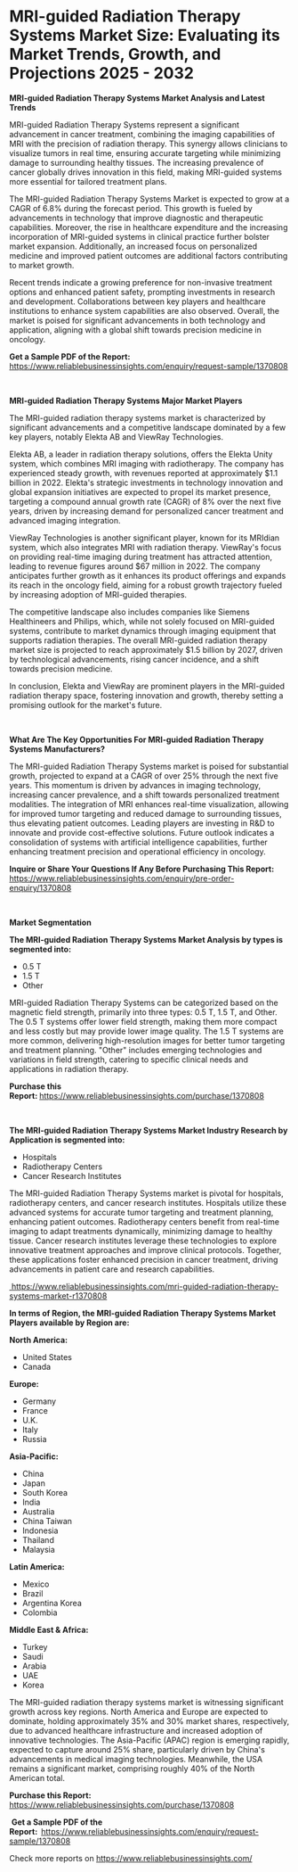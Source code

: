 <p><h1>MRI-guided Radiation Therapy Systems Market Size: Evaluating its Market Trends, Growth, and Projections 2025 - 2032</h1></p><p><strong>MRI-guided Radiation Therapy Systems Market Analysis and Latest Trends</strong></p>
<p><p>MRI-guided Radiation Therapy Systems represent a significant advancement in cancer treatment, combining the imaging capabilities of MRI with the precision of radiation therapy. This synergy allows clinicians to visualize tumors in real time, ensuring accurate targeting while minimizing damage to surrounding healthy tissues. The increasing prevalence of cancer globally drives innovation in this field, making MRI-guided systems more essential for tailored treatment plans.</p><p>The MRI-guided Radiation Therapy Systems Market is expected to grow at a CAGR of 6.8% during the forecast period. This growth is fueled by advancements in technology that improve diagnostic and therapeutic capabilities. Moreover, the rise in healthcare expenditure and the increasing incorporation of MRI-guided systems in clinical practice further bolster market expansion. Additionally, an increased focus on personalized medicine and improved patient outcomes are additional factors contributing to market growth. </p><p>Recent trends indicate a growing preference for non-invasive treatment options and enhanced patient safety, prompting investments in research and development. Collaborations between key players and healthcare institutions to enhance system capabilities are also observed. Overall, the market is poised for significant advancements in both technology and application, aligning with a global shift towards precision medicine in oncology.</p></p>
<p><strong>Get a Sample PDF of the Report:&nbsp;</strong> <a href="https://www.reliablebusinessinsights.com/enquiry/request-sample/1370808?utm_campaign=3325&utm_medium=2&utm_source=Github&utm_content=ia&utm_term=22032025&utm_id=mri-guided-radiation-therapy-systems">https://www.reliablebusinessinsights.com/enquiry/request-sample/1370808</a></p>
<p>&nbsp;</p>
<p><strong>MRI-guided Radiation Therapy Systems Major Market Players</strong></p>
<p><p>The MRI-guided radiation therapy systems market is characterized by significant advancements and a competitive landscape dominated by a few key players, notably Elekta AB and ViewRay Technologies. </p><p>Elekta AB, a leader in radiation therapy solutions, offers the Elekta Unity system, which combines MRI imaging with radiotherapy. The company has experienced steady growth, with revenues reported at approximately $1.1 billion in 2022. Elekta's strategic investments in technology innovation and global expansion initiatives are expected to propel its market presence, targeting a compound annual growth rate (CAGR) of 8% over the next five years, driven by increasing demand for personalized cancer treatment and advanced imaging integration. </p><p>ViewRay Technologies is another significant player, known for its MRIdian system, which also integrates MRI with radiation therapy. ViewRay's focus on providing real-time imaging during treatment has attracted attention, leading to revenue figures around $67 million in 2022. The company anticipates further growth as it enhances its product offerings and expands its reach in the oncology field, aiming for a robust growth trajectory fueled by increasing adoption of MRI-guided therapies.</p><p>The competitive landscape also includes companies like Siemens Healthineers and Philips, which, while not solely focused on MRI-guided systems, contribute to market dynamics through imaging equipment that supports radiation therapies. The overall MRI-guided radiation therapy market size is projected to reach approximately $1.5 billion by 2027, driven by technological advancements, rising cancer incidence, and a shift towards precision medicine.</p><p>In conclusion, Elekta and ViewRay are prominent players in the MRI-guided radiation therapy space, fostering innovation and growth, thereby setting a promising outlook for the market's future.</p></p>
<p>&nbsp;</p>
<p><strong>What Are The Key Opportunities For MRI-guided Radiation Therapy Systems Manufacturers?</strong></p>
<p><p>The MRI-guided Radiation Therapy Systems market is poised for substantial growth, projected to expand at a CAGR of over 25% through the next five years. This momentum is driven by advances in imaging technology, increasing cancer prevalence, and a shift towards personalized treatment modalities. The integration of MRI enhances real-time visualization, allowing for improved tumor targeting and reduced damage to surrounding tissues, thus elevating patient outcomes. Leading players are investing in R&D to innovate and provide cost-effective solutions. Future outlook indicates a consolidation of systems with artificial intelligence capabilities, further enhancing treatment precision and operational efficiency in oncology.</p></p>
<p><strong>Inquire or Share Your Questions If Any Before Purchasing This Report:</strong> <a href="https://www.reliablebusinessinsights.com/enquiry/pre-order-enquiry/1370808?utm_campaign=3325&utm_medium=2&utm_source=Github&utm_content=ia&utm_term=22032025&utm_id=mri-guided-radiation-therapy-systems">https://www.reliablebusinessinsights.com/enquiry/pre-order-enquiry/1370808</a></p>
<p>&nbsp;</p>
<p><strong>Market Segmentation</strong></p>
<p><strong>The MRI-guided Radiation Therapy Systems Market Analysis by types is segmented into:</strong></p>
<p><ul><li>0.5 T</li><li>1.5 T</li><li>Other</li></ul></p>
<p><p>MRI-guided Radiation Therapy Systems can be categorized based on the magnetic field strength, primarily into three types: 0.5 T, 1.5 T, and Other. The 0.5 T systems offer lower field strength, making them more compact and less costly but may provide lower image quality. The 1.5 T systems are more common, delivering high-resolution images for better tumor targeting and treatment planning. "Other" includes emerging technologies and variations in field strength, catering to specific clinical needs and applications in radiation therapy.</p></p>
<p><strong>Purchase this Report:&nbsp;</strong><a href="https://www.reliablebusinessinsights.com/purchase/1370808?utm_campaign=3325&utm_medium=2&utm_source=Github&utm_content=ia&utm_term=22032025&utm_id=mri-guided-radiation-therapy-systems">https://www.reliablebusinessinsights.com/purchase/1370808</a></p>
<p>&nbsp;</p>
<p><strong>The MRI-guided Radiation Therapy Systems Market Industry Research by Application is segmented into:</strong></p>
<p><ul><li>Hospitals</li><li>Radiotherapy Centers</li><li>Cancer Research Institutes</li></ul></p>
<p><p>The MRI-guided Radiation Therapy Systems market is pivotal for hospitals, radiotherapy centers, and cancer research institutes. Hospitals utilize these advanced systems for accurate tumor targeting and treatment planning, enhancing patient outcomes. Radiotherapy centers benefit from real-time imaging to adapt treatments dynamically, minimizing damage to healthy tissue. Cancer research institutes leverage these technologies to explore innovative treatment approaches and improve clinical protocols. Together, these applications foster enhanced precision in cancer treatment, driving advancements in patient care and research capabilities.</p></p>
<p><a href="https://www.reliablebusinessinsights.com/mri-guided-radiation-therapy-systems-market-r1370808?utm_campaign=3325&utm_medium=2&utm_source=Github&utm_content=ia&utm_term=22032025&utm_id=mri-guided-radiation-therapy-systems">&nbsp;https://www.reliablebusinessinsights.com/mri-guided-radiation-therapy-systems-market-r1370808</a></p>
<p><strong>In terms of Region, the MRI-guided Radiation Therapy Systems Market Players available by Region are:</strong></p>
<p>
    <p> <strong> North America: </strong>
        <ul>
            <li>United States</li>
            <li>Canada</li>
        </ul>
        </p> 
    <p> <strong> Europe: </strong>
        <ul>
            <li>Germany</li>
            <li>France</li>
            <li>U.K.</li>
            <li>Italy</li>
            <li>Russia</li>
        </ul>
        </p> 
    <p> <strong> Asia-Pacific: </strong>
        <ul>
            <li>China</li>
            <li>Japan</li>
            <li>South Korea</li>
            <li>India</li>
            <li>Australia</li>
            <li>China Taiwan</li>
            <li>Indonesia</li>
            <li>Thailand</li>
            <li>Malaysia</li>
        </ul>
        </p> 
    <p> <strong> Latin America: </strong>
        <ul>
            <li>Mexico</li>
            <li>Brazil</li>
            <li>Argentina Korea</li>
            <li>Colombia</li>
        </ul>
        </p> 
    <p> <strong> Middle East & Africa: </strong>
        <ul>
            <li>Turkey</li>
            <li>Saudi</li>
            <li>Arabia</li>
            <li>UAE</li>
            <li>Korea</li>
        </ul>
    </p>
    </p>
<p><p>The MRI-guided radiation therapy systems market is witnessing significant growth across key regions. North America and Europe are expected to dominate, holding approximately 35% and 30% market shares, respectively, due to advanced healthcare infrastructure and increased adoption of innovative technologies. The Asia-Pacific (APAC) region is emerging rapidly, expected to capture around 25% share, particularly driven by China's advancements in medical imaging technologies. Meanwhile, the USA remains a significant market, comprising roughly 40% of the North American total.</p></p>
<p><strong>Purchase this Report: </strong><a href="https://www.reliablebusinessinsights.com/purchase/1370808?utm_campaign=3325&utm_medium=2&utm_source=Github&utm_content=ia&utm_term=22032025&utm_id=mri-guided-radiation-therapy-systems">https://www.reliablebusinessinsights.com/purchase/1370808</a></p>
<p>&nbsp;<strong>Get a Sample PDF of the Report:&nbsp;&nbsp;</strong><a href="https://www.reliablebusinessinsights.com/enquiry/request-sample/1370808?utm_campaign=3325&utm_medium=2&utm_source=Github&utm_content=ia&utm_term=22032025&utm_id=mri-guided-radiation-therapy-systems">https://www.reliablebusinessinsights.com/enquiry/request-sample/1370808</a></p>
<p><strong></strong></p>
<p>Check more reports on <a href="https://www.reliablebusinessinsights.com/?utm_campaign=3325&utm_medium=2&utm_source=Github&utm_content=ia&utm_term=22032025&utm_id=mri-guided-radiation-therapy-systems">https://www.reliablebusinessinsights.com/</a></p>